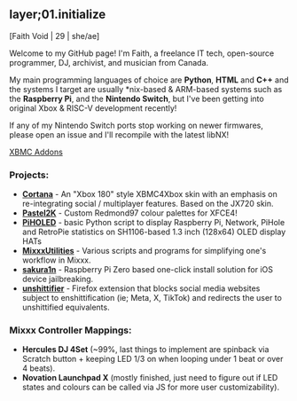 ## layer;01.initialize

[Faith Void | 29 | she/ae]

Welcome to my GitHub page! I'm Faith, a freelance IT tech, open-source programmer, DJ, archivist, and musician from Canada. 

My main programming languages of choice are **Python**, **HTML** and **C++** and the systems I target are usually *nix-based & ARM-based systems such as the **Raspberry Pi**, and the **Nintendo Switch**, but I've been getting into original Xbox & RISC-V development recently!

If any of my Nintendo Switch ports stop working on newer firmwares, please open an issue and I'll recompile with the latest libNX!

[XBMC Addons](https://github.com/faithvoid/xbmc-addons)

### Projects:
- [**Cortana**](https://github.com/faithvoid/skin.cortana) - An "Xbox 180" style XBMC4Xbox skin with an emphasis on re-integrating social / multiplayer features. Based on the JX720 skin.
- [**Pastel2K**](https://github.com/faithvoid/Pastel2K) - Custom Redmond97 colour palettes for XFCE4!
- [**PiHOLED**](https://github.com/faithvoid/PiHOLED) - basic Python script to display Raspberry Pi, Network, PiHole and RetroPie statistics on SH1106-based 1.3 inch (128x64) OLED display HATs
- [**MixxxUtilities**](https://github.com/faithvoid/MixxxUtilities) - Various scripts and programs for simplifying one's workflow in Mixxx.
- [**sakura1n**](https://github.com/faithvoid/sakura1n) - Raspberry Pi Zero based one-click install solution for iOS device jailbreaking.
- [**unshittifier**](https://github.com/faithvoid/unshittifier) - Firefox extension that blocks social media websites subject to enshittification (ie; Meta, X, TikTok) and redirects the user to unshittified equivalents.
### Mixxx Controller Mappings:
- **Hercules DJ 4Set** (~99%, last things to implement are spinback via Scratch button + keeping LED 1/3 on when looping under 1 beat or over 4 beats).
- **Novation Launchpad X** (mostly finished, just need to figure out if LED states and colours can be called via JS for more user customizability). 
